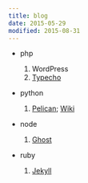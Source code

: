 ```yaml
---
title: blog
date: 2015-05-29
modified: 2015-08-31
---
```


* php
    1. WordPress
    2. [Typecho](https://github.com/typecho/typecho)

* python
    1. [Pelican](https://github.com/getpelican/pelican); [Wiki](/wiki/pelican)

* node
    1. [Ghost](https://github.com/tryghost/Ghost)

* ruby
    1. [Jekyll](/wiki/jekyll)
